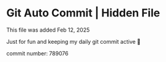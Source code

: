 # Git Auto Commit | Hidden File

This file was added Feb 12, 2025

Just for fun and keeping my daily git commit active 🤪

commit number: 789076
